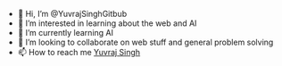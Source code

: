 - 👋 Hi, I’m @YuvrajSinghGitbub
- 👀 I’m interested in learning about the web and AI
- 🌱 I’m currently learning AI
- 💞️ I’m looking to collaborate on web stuff and general problem solving
- 📫 How to reach me [Yuvraj Singh](mailto:yuvisingh478@gmail.com)
<!---
YuvrajSinghGitbub/YuvrajSinghGitbub is a ✨ special ✨ repository because its `README.md` (this file) appears on your GitHub profile.
You can click the Preview link to take a look at your changes.
--->
